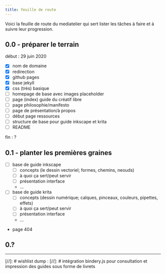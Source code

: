 ```yaml
---
title: feuille de route
---
```


Voici la feuille de route du mediatelier qui sert lister les tâches à faire et à suivre leur progression.

## 0.0 - préparer le terrain
début : 29 juin 2020
- [x] nom de domaine
- [x] redirection
- [x] github pages
- [x] base jekyll
- [x] css (très) basique
- [ ] homepage de base avec images placeholder
- [ ] page (index) guide du créatif libre
- [ ] page philosophie/manifesto
- [ ] page de présentation/à propos
- [ ] début page ressources
- [ ] structure de base pour guide inkscape et krita
- [ ] README

fin : ?

## 0.1 - planter les premières graines
- [ ] base de guide inkscape
	- [ ] concepts (le dessin vectoriel; formes, chemins, neouds)
	- [ ] à quoi ça sert/peut servir
	- [ ] présentation interface
	- ...
- [ ] base de guide krita
	- [ ] concepts (dessin numérique; calques, pinceaux, couleurs, pipettes, effets)
	- [ ] à quoi ça sert/peut servir
	- [ ] présentation interface
	- ...
- page 404

## 0.?
---
[//]: # wishlist dump :
[//]: # intégration bindery.js pour consultation et impression des guides sous forme de livrets
